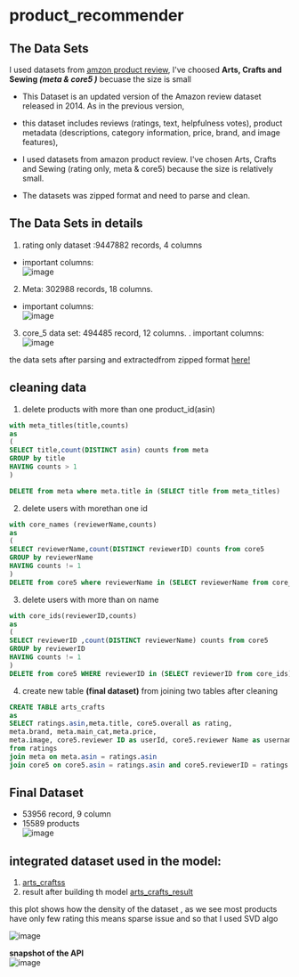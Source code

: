 # product_recommender
## The Data Sets
I used datasets from [amzon product review](https://nijianmo.github.io/amazon/index.html), I've choosed __Arts, Crafts and Sewing *(meta & core5 )*__ becuase the size is small
* This Dataset is an updated version of the Amazon review dataset released in 2014. As in the previous version,

* this dataset includes reviews (ratings, text, helpfulness votes), product metadata (descriptions, category information, price, brand, and image features),

* I used datasets from amazon product review. I've chosen Arts, Crafts and Sewing (rating only, meta & core5) because the size is relatively small.

* The datasets was zipped format and need to parse and clean.

 ## The Data Sets in details
 1. rating only dataset :9447882 records, 4 columns
 * important columns:<br>
  ![image](https://user-images.githubusercontent.com/43261845/125000429-abd80a80-e050-11eb-96eb-ade1b9004153.png)
 2. Meta: 302988 records, 18 columns.
 * important columns: <br>
 ![image](https://user-images.githubusercontent.com/43261845/125000579-fce7fe80-e050-11eb-8cf1-6154341fb7c1.png)
3. core_5 data set: 494485 record, 12 columns.
. important columns: <br>
![image](https://user-images.githubusercontent.com/43261845/125000626-19843680-e051-11eb-95aa-db4f9be4c611.png)

the data sets after parsing and extractedfrom zipped format [here!](https://drive.google.com/drive/folders/1YXt1mw1pKU6XpZCtg7S5CjsNlipne7wc?usp=sharing)<br>


## cleaning data <br>
1. delete products with more than one product_id(asin)
```sql
with meta_titles(title,counts)
as
(
SELECT title,count(DISTINCT asin) counts from meta  
GROUP by title
HAVING counts > 1
)

DELETE from meta where meta.title in (SELECT title from meta_titles)
```
2. delete users with morethan one id
```sql
with core_names (reviewerName,counts)
as
(
SELECT reviewerName,count(DISTINCT reviewerID) counts from core5
GROUP by reviewerName
HAVING counts != 1
)
DELETE from core5 where reviewerName in (SELECT reviewerName from core_names)

```
3. delete users with more than on name
```sql
with core_ids(reviewerID,counts)
as
(
SELECT reviewerID ,count(DISTINCT reviewerName) counts from core5
GROUP by reviewerID
HAVING counts != 1
)
DELETE from core5 WHERE reviewerID in (SELECT reviewerID from core_ids)
```
4. create new table **(final dataset)** from joining two tables after cleaning
```sql
CREATE TABLE arts_crafts
as
SELECT ratings.asin,meta.title, core5.overall as rating,
meta.brand, meta.main_cat,meta.price,
meta.image, core5.reviewer ID as userId, core5.reviewer Name as username
from ratings
join meta on meta.asin = ratings.asin
join core5 on core5.asin = ratings.asin and core5.reviewerID = ratings.userid
```
## Final Dataset
* 53956 record, 9 column
* 15589 products <br>
![image](https://user-images.githubusercontent.com/43261845/125000838-8ef00700-e051-11eb-9ea7-3cadfad97e91.png)

## integrated dataset used in the model: 
1. [arts_craftss](https://drive.google.com/drive/folders/1YXt1mw1pKU6XpZCtg7S5CjsNlipne7wc?usp=sharing)<br>
2. result after building th model [arts_crafts_result](https://drive.google.com/file/d/1s_QA4002tgUaOj89HwXgdcusEsSX6AfQ/view?usp=sharing)<br>

this plot shows how the density of the dataset , as we see most products have only few rating this means sparse issue and so that I used SVD algo<br>

![image](https://user-images.githubusercontent.com/43261845/118348903-957c6980-b54d-11eb-82c9-a24e1cc93eda.png)

**snapshot of the API**<br>
![image](https://user-images.githubusercontent.com/43261845/118349238-d4132380-b54f-11eb-8fc6-de31a60ee68c.png)

